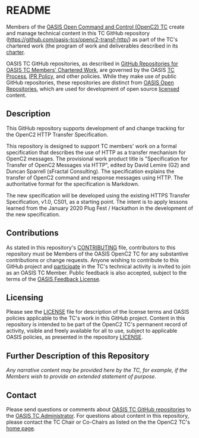 # README

Members of the [OASIS Open Command and Control (OpenC2) TC](https://www.oasis-open.org/committees/openc2/) create and manage technical content in this TC GitHub repository (https://github.com/oasis-tcs/openc2-transf-http/) as part of the TC's chartered work (the program of work and deliverables described in its [charter](https://www.oasis-open.org/committees/openc2/charter.php).

OASIS TC GitHub repositories, as described in [GitHub Repositories for OASIS TC Members' Chartered Work](https://www.oasis-open.org/resources/tcadmin/github-repositories-for-oasis-tc-members-chartered-work), are governed by the OASIS [TC Process](https://www.oasis-open.org/policies-guidelines/tc-process), [IPR Policy](https://www.oasis-open.org/policies-guidelines/ipr), and other policies. While they make use of public GitHub repositories, these repositories are distinct from [OASIS Open Repositories](https://www.oasis-open.org/resources/open-repositories), which are used for development of open source [licensed](https://www.oasis-open.org/resources/open-repositories/licenses) content.

## Description

This GitHub repository supports development of and change tracking for the OpenC2 HTTP Transfer Specification.

This repository is designed to support TC members' work on a formal specification that describes the use of HTTP as a transfer mechanism for OpenC2 messages. The provisional work product title is "Specification for Transfer of OpenC2 Messages via HTTP", edited by David Lemire (G2) and Duncan Sparrell (sFractal Consulting). The specification explains the transfer of OpenC2 command and response messages using HTTP. The authoritative format for the specification is Markdown. 

The new specification will be developed using the existing HTTPS Transfer Specification, v1.0, CS01, as a starting point. The intent is to apply lessons learned from the January 2020 Plug Fest / Hackathon in the development of the new specification.

## Contributions

As stated in this repository's [CONTRIBUTING](https://github.com/oasis-tcs/openc2-transf-http/blob/master/CONTRIBUTING.md) file, contributors to this repository must be Members of the OASIS OpenC2 TC for any substantive contributions or change requests.  Anyone wishing to contribute to this GitHub project and [participate](https://www.oasis-open.org/join/participation-instructions) in the TC's technical activity is invited to join as an OASIS TC Member. Public feedback is also accepted, subject to the terms of the [OASIS Feedback License](https://www.oasis-open.org/policies-guidelines/ipr#appendixa). 

## Licensing

Please see the [LICENSE](https://github.com/oasis-tcs/openc2-transf-http/blob/master/LICENSE.md) file for description of the license terms and OASIS policies applicable to the TC's work in this GitHub project. Content in this repository is intended to be part of the OpenC2 TC's permanent record of activity, visible and freely available for all to use, subject to applicable OASIS policies, as presented in the repository [LICENSE](https://github.com/oasis-tcs/openc2-transf-http/blob/master/LICENSE.md). 

## Further Description of this Repository

*Any narrative content may be provided here by the TC, for example, if the Members wish to provide an extended statement of purpose.*

## Contact

Please send questions or comments about [OASIS TC GitHub repositories](https://www.oasis-open.org/resources/tcadmin/github-repositories-for-oasis-tc-members-chartered-work) to the [OASIS TC Administrator](mailto:tc-admin@oasis-open.org).  For questions about content in this repository, please contact the TC Chair or Co-Chairs as listed on the the OpenC2 TC's [home page](https://www.oasis-open.org/committees/openc2/).
